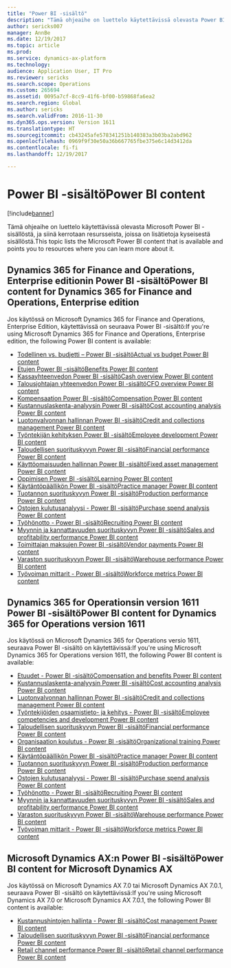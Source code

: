 ```yaml
---
title: "Power BI -sisältö"
description: "Tämä ohjeaihe on luettelo käytettävissä olevasta Power BI -sisällöstä, ja siinä kerrotaan resursseista, joissa on lisätietoja kyseisestä sisällöstä."
author: sericks007
manager: AnnBe
ms.date: 12/19/2017
ms.topic: article
ms.prod: 
ms.service: dynamics-ax-platform
ms.technology: 
audience: Application User, IT Pro
ms.reviewer: sericks
ms.search.scope: Operations
ms.custom: 265694
ms.assetid: 0095a7cf-8cc9-41f6-bf00-b59868fa6ea2
ms.search.region: Global
ms.author: sericks
ms.search.validFrom: 2016-11-30
ms.dyn365.ops.version: Version 1611
ms.translationtype: HT
ms.sourcegitcommit: cb43245afe578341251b140383a3b03ba2abd962
ms.openlocfilehash: 0969f9f30e50a36b667765fbe375e6c14d3412da
ms.contentlocale: fi-fi
ms.lasthandoff: 12/19/2017

---
```


# <a name="power-bi-content"></a><span data-ttu-id="3c8d6-103">Power BI -sisältö</span><span class="sxs-lookup"><span data-stu-id="3c8d6-103">Power BI content</span></span>
[!include[banner](../includes/banner.md)]


<span data-ttu-id="3c8d6-104">Tämä ohjeaihe on luettelo käytettävissä olevasta Microsoft Power BI -sisällöstä, ja siinä kerrotaan resursseista, joissa on lisätietoja kyseisestä sisällöstä.</span><span class="sxs-lookup"><span data-stu-id="3c8d6-104">This topic lists the Microsoft Power BI content that is available and points you to resources where you can learn more about it.</span></span>

## <a name="power-bi-content-for-dynamics-365-for-finance-and-operations-enterprise-edition"></a><span data-ttu-id="3c8d6-105">Dynamics 365 for Finance and Operations, Enterprise editionin Power BI -sisältö</span><span class="sxs-lookup"><span data-stu-id="3c8d6-105">Power BI content for Dynamics 365 for Finance and Operations, Enterprise edition</span></span>
<span data-ttu-id="3c8d6-106">Jos käytössä on Microsoft Dynamics 365 for Finance and Operations, Enterprise Edition, käytettävissä on seuraava Power BI -sisältö:</span><span class="sxs-lookup"><span data-stu-id="3c8d6-106">If you're using Microsoft Dynamics 365 for Finance and Operations, Enterprise edition, the following Power BI content is available:</span></span>

- [<span data-ttu-id="3c8d6-107">Todellinen vs. budjetti – Power BI -sisältö</span><span class="sxs-lookup"><span data-stu-id="3c8d6-107">Actual vs budget Power BI content</span></span>](ledger-budgets-power-bi.md)
- [<span data-ttu-id="3c8d6-108">Etujen Power BI -sisältö</span><span class="sxs-lookup"><span data-stu-id="3c8d6-108">Benefits Power BI content</span></span>](benefits-power-bi.md)
- [<span data-ttu-id="3c8d6-109">Kassayhteenvedon Power BI -sisältö</span><span class="sxs-lookup"><span data-stu-id="3c8d6-109">Cash overview Power BI content</span></span>](../../financials/cash-bank-management/Cash-Overview-Power-BI-content.md)
- [<span data-ttu-id="3c8d6-110">Talousjohtajan yhteenvedon Power BI -sisältö</span><span class="sxs-lookup"><span data-stu-id="3c8d6-110">CFO overview Power BI content</span></span>](CFO-power-bi.md)
- [<span data-ttu-id="3c8d6-111">Kompensaation Power BI -sisältö</span><span class="sxs-lookup"><span data-stu-id="3c8d6-111">Compensation Power BI content</span></span>](compensation-power-bi.md)
- [<span data-ttu-id="3c8d6-112">Kustannuslaskenta-analyysin Power BI -sisältö</span><span class="sxs-lookup"><span data-stu-id="3c8d6-112">Cost accounting analysis Power BI content</span></span>](cost-accounting-analysis-content-pack.md) 
- [<span data-ttu-id="3c8d6-113">Luotonvalvonnan hallinnan Power BI -sisältö</span><span class="sxs-lookup"><span data-stu-id="3c8d6-113">Credit and collections management Power BI content</span></span>](../../financials/accounts-receivable/credit-collections-power-bi.md)
- [<span data-ttu-id="3c8d6-114">Työntekijän kehityksen Power BI -sisältö</span><span class="sxs-lookup"><span data-stu-id="3c8d6-114">Employee development Power BI content</span></span>](employee-development-PBI.md) 
- [<span data-ttu-id="3c8d6-115">Taloudellisen suorituskyvyn Power BI -sisältö</span><span class="sxs-lookup"><span data-stu-id="3c8d6-115">Financial performance Power BI content</span></span>](financial-performance-power-bi-content-pack.md)
- [<span data-ttu-id="3c8d6-116">Käyttöomaisuuden hallinnan Power BI -sisältö</span><span class="sxs-lookup"><span data-stu-id="3c8d6-116">Fixed asset management Power BI content</span></span>](../../financials/fixed-assets/Fixed-asset-management-workspace.md)
- [<span data-ttu-id="3c8d6-117">Oppimisen Power BI -sisältö</span><span class="sxs-lookup"><span data-stu-id="3c8d6-117">Learning Power BI content</span></span>](learning-power-bi.md)
- [<span data-ttu-id="3c8d6-118">Käytäntöpäällikön Power BI -sisältö</span><span class="sxs-lookup"><span data-stu-id="3c8d6-118">Practice manager Power BI content</span></span>](practice-manager-power-bi.md)
- [<span data-ttu-id="3c8d6-119">Tuotannon suorituskyvyn Power BI -sisältö</span><span class="sxs-lookup"><span data-stu-id="3c8d6-119">Production performance Power BI content</span></span>](production-performance-power-bi.md)
- [<span data-ttu-id="3c8d6-120">Ostojen kulutusanalyysi - Power BI -sisältö</span><span class="sxs-lookup"><span data-stu-id="3c8d6-120">Purchase spend analysis Power BI content</span></span>](purchase-content-pack-for-power-bi.md) 
- [<span data-ttu-id="3c8d6-121">Työhönotto - Power BI -sisältö</span><span class="sxs-lookup"><span data-stu-id="3c8d6-121">Recruiting Power BI content</span></span>](recruiting-analysis-power-bi-content-pack.md) 
- [<span data-ttu-id="3c8d6-122">Myynnin ja kannattavuuden suorituskyvyn Power BI -sisältö</span><span class="sxs-lookup"><span data-stu-id="3c8d6-122">Sales and profitability performance Power BI content</span></span>](sales-profitability-performance-content-pack.md)
- [<span data-ttu-id="3c8d6-123">Toimittajan maksujen Power BI -sisältö</span><span class="sxs-lookup"><span data-stu-id="3c8d6-123">Vendor payments Power BI content</span></span>](../../financials/accounts-payable/Vendor-payments-workspace.md)
- [<span data-ttu-id="3c8d6-124">Varaston suorituskyvyn Power BI -sisältö</span><span class="sxs-lookup"><span data-stu-id="3c8d6-124">Warehouse performance Power BI content</span></span>](warehouse-power-bi-content.md)
- [<span data-ttu-id="3c8d6-125">Työvoiman mittarit - Power BI -sisältö</span><span class="sxs-lookup"><span data-stu-id="3c8d6-125">Workforce metrics Power BI content</span></span>](workforce-analysis-power-bi-content-pack.md)  

## <a name="power-bi-content-for-dynamics-365-for-operations-version-1611"></a><span data-ttu-id="3c8d6-126">Dynamics 365 for Operationsin version 1611 Power BI -sisältö</span><span class="sxs-lookup"><span data-stu-id="3c8d6-126">Power BI content for Dynamics 365 for Operations version 1611</span></span>
<span data-ttu-id="3c8d6-127">Jos käytössä on Microsoft Dynamics 365 for Operations versio 1611, seuraava Power BI -sisältö on käytettävissä:</span><span class="sxs-lookup"><span data-stu-id="3c8d6-127">If you're using Microsoft Dynamics 365 for Operations version 1611, the following Power BI content is available:</span></span>

- [<span data-ttu-id="3c8d6-128">Etuudet - Power BI -sisältö</span><span class="sxs-lookup"><span data-stu-id="3c8d6-128">Compensation and benefits Power BI content</span></span>](compensation-and-benefits-analysis-power-bi-content-pack.md)   
- [<span data-ttu-id="3c8d6-129">Kustannuslaskenta-analyysin Power BI -sisältö</span><span class="sxs-lookup"><span data-stu-id="3c8d6-129">Cost accounting analysis Power BI content</span></span>](cost-accounting-analysis-content-pack.md) 
- [<span data-ttu-id="3c8d6-130">Luotonvalvonnan hallinnan Power BI -sisältö</span><span class="sxs-lookup"><span data-stu-id="3c8d6-130">Credit and collections management Power BI content</span></span>](../../financials/accounts-receivable/credit-collections-power-bi.md)
- [<span data-ttu-id="3c8d6-131">Työntekijöiden osaamistieto- ja kehitys - Power BI -sisältö</span><span class="sxs-lookup"><span data-stu-id="3c8d6-131">Employee competencies and development Power BI content</span></span>](employee-competencies-and-development-analysis-power-bi-content-pack.md) 
- [<span data-ttu-id="3c8d6-132">Taloudellisen suorituskyvyn Power BI -sisältö</span><span class="sxs-lookup"><span data-stu-id="3c8d6-132">Financial performance Power BI content</span></span>](financial-performance-power-bi-content-pack.md)
- [<span data-ttu-id="3c8d6-133">Organisaation koulutus - Power BI -sisältö</span><span class="sxs-lookup"><span data-stu-id="3c8d6-133">Organizational training Power BI content</span></span>](organizational-training-analysis-power-bi-content-pack.md) 
- [<span data-ttu-id="3c8d6-134">Käytäntöpäällikön Power BI -sisältö</span><span class="sxs-lookup"><span data-stu-id="3c8d6-134">Practice manager Power BI content</span></span>](practice-manager-power-bi.md)
- [<span data-ttu-id="3c8d6-135">Tuotannon suorituskyvyn Power BI -sisältö</span><span class="sxs-lookup"><span data-stu-id="3c8d6-135">Production performance Power BI content</span></span>](production-performance-power-bi.md)
- [<span data-ttu-id="3c8d6-136">Ostojen kulutusanalyysi - Power BI -sisältö</span><span class="sxs-lookup"><span data-stu-id="3c8d6-136">Purchase spend analysis Power BI content</span></span>](purchase-content-pack-for-power-bi.md) 
- [<span data-ttu-id="3c8d6-137">Työhönotto - Power BI -sisältö</span><span class="sxs-lookup"><span data-stu-id="3c8d6-137">Recruiting Power BI content</span></span>](recruiting-analysis-power-bi-content-pack.md) 
- [<span data-ttu-id="3c8d6-138">Myynnin ja kannattavuuden suorituskyvyn Power BI -sisältö</span><span class="sxs-lookup"><span data-stu-id="3c8d6-138">Sales and profitability performance Power BI content</span></span>](sales-profitability-performance-content-pack.md)
- [<span data-ttu-id="3c8d6-139">Varaston suorituskyvyn Power BI -sisältö</span><span class="sxs-lookup"><span data-stu-id="3c8d6-139">Warehouse performance Power BI content</span></span>](warehouse-power-bi-content.md)
- [<span data-ttu-id="3c8d6-140">Työvoiman mittarit - Power BI -sisältö</span><span class="sxs-lookup"><span data-stu-id="3c8d6-140">Workforce metrics Power BI content</span></span>](workforce-analysis-power-bi-content-pack.md)  

## <a name="power-bi-content-for-microsoft-dynamics-ax"></a><span data-ttu-id="3c8d6-141">Microsoft Dynamics AX:n Power BI -sisältö</span><span class="sxs-lookup"><span data-stu-id="3c8d6-141">Power BI content for Microsoft Dynamics AX</span></span>
<span data-ttu-id="3c8d6-142">Jos käytössä on Microsoft Dynamics AX 7.0 tai Microsoft Dynamics AX 7.0.1, seuraava Power BI -sisältö on käytettävissä:</span><span class="sxs-lookup"><span data-stu-id="3c8d6-142">If you're using Microsoft Dynamics AX 7.0 or Microsoft Dynamics AX 7.0.1, the following Power BI content is available:</span></span>

- [<span data-ttu-id="3c8d6-143">Kustannushintojen hallinta - Power BI -sisältö</span><span class="sxs-lookup"><span data-stu-id="3c8d6-143">Cost management Power BI content</span></span>](cost-management-content-pack.md)    
- [<span data-ttu-id="3c8d6-144">Taloudellisen suorituskyvyn Power BI -sisältö</span><span class="sxs-lookup"><span data-stu-id="3c8d6-144">Financial performance Power BI content</span></span>](financial-performance-power-bi-content-pack.md)
- [<span data-ttu-id="3c8d6-145">Retail channel performance Power BI -sisältö</span><span class="sxs-lookup"><span data-stu-id="3c8d6-145">Retail channel performance Power BI content</span></span>](retail-channel-performance-dashboard-power-bi-data.md) 



